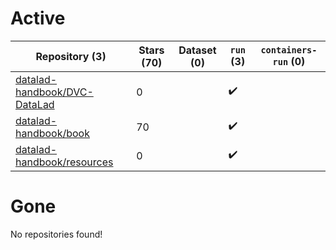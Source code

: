 # Active
| Repository (3) | Stars (70) | Dataset (0) | `run` (3) | `containers-run` (0) |
| --- | --- | --- | --- | --- |
| [datalad-handbook/DVC-DataLad](https://github.com/datalad-handbook/DVC-DataLad) | 0 |  | :heavy_check_mark: |  |
| [datalad-handbook/book](https://github.com/datalad-handbook/book) | 70 |  | :heavy_check_mark: |  |
| [datalad-handbook/resources](https://github.com/datalad-handbook/resources) | 0 |  | :heavy_check_mark: |  |

# Gone
No repositories found!
